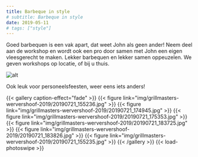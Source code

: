```yaml
---
title: Barbeque in style
# subtitle: Barbeque in style
date: 2019-05-11
# tags: ["style"]
---
```


Goed barbequen is een vak apart, dat weet John als geen ander! Neem deel aan de workshop en wordt ook een pro door samen met John een eigen vleesgerecht te maken. Lekker barbequen en lekker samen oppeuzelen. We geven workshops op locatie, of bij u thuis.

![alt](/img/grillmasters-wervershoof-2019/20190721_154349.jpg)

Ook leuk voor personeelsfeesten, weer eens iets anders!

{{< gallery caption-effect="fade" >}}
  {{< figure link="img/grillmasters-wervershoof-2019/20190721_155236.jpg" >}}
  {{< figure link="img/grillmasters-wervershoof-2019/20190721_174945.jpg" >}}
  {{< figure link="img/grillmasters-wervershoof-2019/20190721_175353.jpg" >}}
  {{< figure link="img/grillmasters-wervershoof-2019/20190721_183725.jpg" >}}
  {{< figure link="img/grillmasters-wervershoof-2019/20190721_183826.jpg" >}}
  {{< figure link="img/grillmasters-wervershoof-2019/20190721_155235.jpg" >}}
{{< /gallery >}}
{{< load-photoswipe >}}
